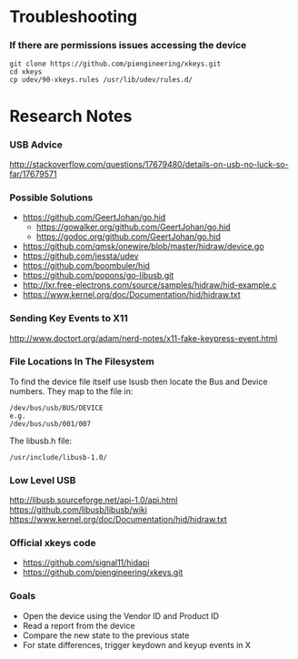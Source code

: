 # Troubleshooting

### If there are permissions issues accessing the device

```shell
git clone https://github.com/piengineering/xkeys.git
cd xkeys
cp udev/90-xkeys.rules /usr/lib/udev/rules.d/
```

# Research Notes

### USB Advice

http://stackoverflow.com/questions/17679480/details-on-usb-no-luck-so-far/17679571


### Possible Solutions

* https://github.com/GeertJohan/go.hid
    * https://gowalker.org/github.com/GeertJohan/go.hid
    * https://godoc.org/github.com/GeertJohan/go.hid
* https://github.com/qmsk/onewire/blob/master/hidraw/device.go
* https://github.com/jessta/udev
* https://github.com/boombuler/hid
* https://github.com/popons/go-libusb.git
* http://lxr.free-electrons.com/source/samples/hidraw/hid-example.c
* https://www.kernel.org/doc/Documentation/hid/hidraw.txt

### Sending Key Events to X11

http://www.doctort.org/adam/nerd-notes/x11-fake-keypress-event.html


### File Locations In The Filesystem

To find the device file itself use lsusb then locate the Bus and Device numbers. They map to the file in:
```shell
/dev/bus/usb/BUS/DEVICE
e.g.
/dev/bus/usb/001/007
```

The libusb.h file:
```shell
/usr/include/libusb-1.0/
```

### Low Level USB

http://libusb.sourceforge.net/api-1.0/api.html
https://github.com/libusb/libusb/wiki
https://www.kernel.org/doc/Documentation/hid/hidraw.txt

### Official xkeys code

* https://github.com/signal11/hidapi
* https://github.com/piengineering/xkeys.git


### Goals

* Open the device using the Vendor ID and Product ID
* Read a report from the device
* Compare the new state to the previous state
* For state differences, trigger keydown and keyup events in X